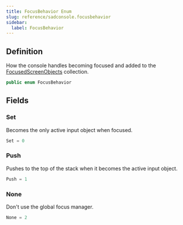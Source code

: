 ```yaml
---
title: FocusBehavior Enum
slug: reference/sadconsole.focusbehavior
sidebar:
  label: FocusBehavior
---
```

## Definition

How the console handles becoming focused and added to the [FocusedScreenObjects](../sadconsole.gamehost/#focusedscreenobjects/) collection.

```csharp title="C#"
public enum FocusBehavior
```


## Fields

### Set

Becomes the only active input object when focused.

```csharp title="C#"
Set = 0
```

### Push

Pushes to the top of the stack when it becomes the active input object.

```csharp title="C#"
Push = 1
```

### None

Don't use the global focus manager.

```csharp title="C#"
None = 2
```